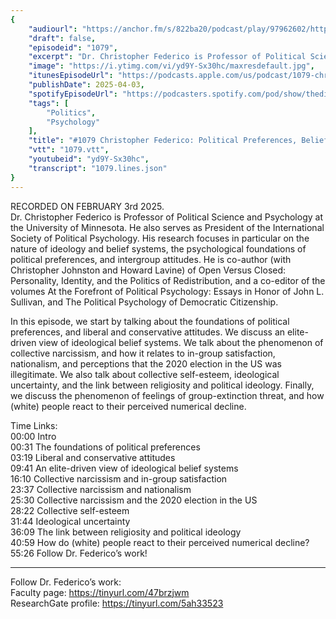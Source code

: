 ```yaml
---
{
	"audiourl": "https://anchor.fm/s/822ba20/podcast/play/97962602/https%3A%2F%2Fd3ctxlq1ktw2nl.cloudfront.net%2Fstaging%2F2025-1-3%2F81916c13-973e-b792-7853-9a3ae4d02c7e.m4a",
	"draft": false,
	"episodeid": "1079",
	"excerpt": "Dr. Christopher Federico is Professor of Political Science and Psychology at the University of Minnesota. He also serves as President of the International Society of Political Psychology. His research focuses in particular on the nature of ideology and belief systems, the psychological foundations of political preferences, and intergroup attitudes. He is co-author (with Christopher Johnston and Howard Lavine) of Open Versus Closed: Personality, Identity, and the Politics of Redistribution, and a co-editor of the volumes At the Forefront of Political Psychology: Essays in Honor of John L. Sullivan, and The Political Psychology of Democratic Citizenship.",
	"image": "https://i.ytimg.com/vi/yd9Y-Sx30hc/maxresdefault.jpg",
	"itunesEpisodeUrl": "https://podcasts.apple.com/us/podcast/1079-christopher-federico-political-preferences-belief/id1451347236?i=1000702088273&uo=4",
	"publishDate": 2025-04-03,
	"spotifyEpisodeUrl": "https://podcasters.spotify.com/pod/show/thedissenter/episodes/1079-Christopher-Federico-Political-Preferences--Belief-Systems--Collective-Narcissism---More-e2uc35a",
	"tags": [
		"Politics",
		"Psychology"
	],
	"title": "#1079 Christopher Federico: Political Preferences, Belief Systems, Collective Narcissism, & More",
	"vtt": "1079.vtt",
	"youtubeid": "yd9Y-Sx30hc",
	"transcript": "1079.lines.json"
}
---
```

RECORDED ON FEBRUARY 3rd 2025.  
Dr. Christopher Federico is Professor of Political Science and Psychology at the University of Minnesota. He also serves as President of the International Society of Political Psychology. His research focuses in particular on the nature of ideology and belief systems, the psychological foundations of political preferences, and intergroup attitudes. He is co-author (with Christopher Johnston and Howard Lavine) of Open Versus Closed: Personality, Identity, and the Politics of Redistribution, and a co-editor of the volumes At the Forefront of Political Psychology: Essays in Honor of John L. Sullivan, and The Political Psychology of Democratic Citizenship.

In this episode, we start by talking about the foundations of political preferences, and liberal and conservative attitudes. We discuss an elite-driven view of ideological belief systems. We talk about the phenomenon of collective narcissism, and how it relates to in-group satisfaction, nationalism, and perceptions that the 2020 election in the US was illegitimate. We also talk about collective self-esteem, ideological uncertainty, and the link between religiosity and political ideology. Finally, we discuss the phenomenon of feelings of group-extinction threat, and how (white) people react to their perceived numerical decline.

Time Links:  
<time>00:00</time> Intro  
<time>00:31</time> The foundations of political preferences  
<time>03:19</time> Liberal and conservative attitudes  
<time>09:41</time> An elite-driven view of ideological belief systems  
<time>16:10</time> Collective narcissism and in-group satisfaction  
<time>23:37</time> Collective narcissism and nationalism  
<time>25:30</time> Collective narcissism and the 2020 election in the US  
<time>28:22</time> Collective self-esteem  
<time>31:44</time> Ideological uncertainty  
<time>36:09</time> The link between religiosity and political ideology  
<time>40:59</time> How do (white) people react to their perceived numerical decline?  
<time>55:26</time> Follow Dr. Federico’s work!

---

Follow Dr. Federico’s work:  
Faculty page: https://tinyurl.com/47brzjwm  
ResearchGate profile: https://tinyurl.com/5ah33523
